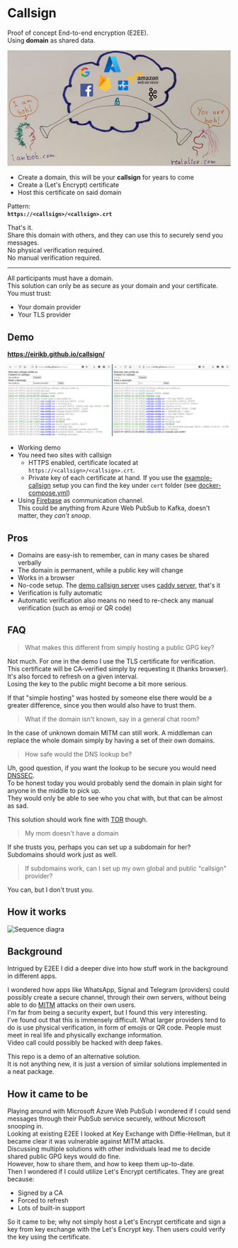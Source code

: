 # Callsign

Proof of concept End-to-end encryption (E2EE).  
Using **domain** as shared data.

![logo.jpg](logo.jpg)

* Create a domain, this will be your **callsign** for years to come
* Create a (Let's Encrypt) certificate
* Host this certificate on said domain

Pattern:  
**`https://<callsign>/<callsign>.crt`**

That's it.  
Share this domain with others, and they can use this to securely send you messages.  
No physical verification required.  
No manual verification required.

---

All participants must have a domain.  
This solution can only be as secure as your domain and your certificate.  
You must trust:

* Your domain provider
* Your TLS provider

## Demo

**https://eirikb.github.io/callsign/**

![demo.png](demo.png)

* Working demo
* You need two sites with callsign
    * HTTPS enabled, certificate located at `https://<callsign>/<callsign>.crt`.
    * Private key of each certificate at hand. If you use the [example-callsign](example-callsign) setup you can find
      the key under `cert` folder (see [docker-compose.yml](example-callsign/docker-compose.yml))
* Using [Firebase](https://firebase.google.com) as communication channel.  
  This could be anything from Azure Web PubSub to Kafka, doesn't matter, they _can't snoop_.

## Pros

* Domains are easy-ish to remember, can in many cases be shared verbally
* The domain is permanent, while a public key will change
* Works in a browser
* No-code setup. The [demo callsign server](example-callsign) uses [caddy server](https://caddyserver.com), that's it
* Verification is fully automatic
* Automatic verification also means no need to re-check any manual verification (such as emoji or QR code)

## FAQ

> What makes this different from simply hosting a public GPG key?

Not much. For one in the demo I use the TLS certificate for verification.  
This certificate will be CA-verified simply by requesting it (thanks browser).  
It's also forced to refresh on a given interval.  
Losing the key to the public might become a bit more serious.

If that "simple hosting" was hosted by someone else there would be a greater difference, since you then would also have
to trust them.

> What if the domain isn't known, say in a general chat room?

In the case of unknown domain MITM can still work. A middleman can replace the whole domain simply by having a set of
their own domains.

> How safe would the DNS lookup be?

Uh, good question, if you want the lookup to be secure you would
need [DNSSEC](https://en.wikipedia.org/wiki/Domain_Name_System_Security_Extensions).  
To be honest today you would probably send the domain in plain sight for anyone in the middle to pick up.  
They would only be able to see who you chat with, but that can be almost as sad.

This solution should work fine with [TOR](https://en.wikipedia.org/wiki/Tor_(network)) though.

> My mom doesn't have a domain

If she trusts you, perhaps you can set up a subdomain for her?  
Subdomains should work just as well.

> If subdomains work, can I set up my own global and public "callsign" provider?

You can, but I don't trust you.

## How it works

![Sequence diagra](https://kroki.io/seqdiag/svg/eNqNUUsKwjAQ3fcUg1upF_Cz9QCCG3GRxmkdrC0mASni3U2TNJ9Wi5tAMu8z70Xi40KsgldWtAXkO32ealZgvV3ssUHBFEI_uWG3OK8diNXEcYD5aWaex2OvIpELVFCK9g7_cux0BnmgqgkoeJK6gkBWm6cV11aW3Btucki4gbZ0ElKr9SlnuohTxNtZRmIduAo4CkUlcS3ht0nAU8sjCiq7UZpIJ9kaWMWokco0a3fUPlNR05dr37ZF7K7vo6rGLWNz8SxbUub_Iwj8Dmyxmzxgv3-nyxztlAY26eK4roEh8PsD2xj3dw==)

## Background

Intrigued by E2EE I did a deeper dive into how stuff work in the background in different apps.

I wondered how apps like WhatsApp, Signal and Telegram (providers) could possibly create a secure channel, through their
own servers, without being able to do [MITM](https://en.wikipedia.org/wiki/Man-in-the-middle_attack) attacks on their
own users.  
I'm far from being a security expert, but I found this very interesting.  
I've found out that this is immensely difficult. What larger providers tend to do is use physical verification, in form
of emojis or QR code. People must meet in real life and physically exchange information.  
Video call could possibly be hacked with deep fakes.

This repo is a demo of an alternative solution.  
It is not anything new, it is just a version of similar solutions implemented in a neat package.

## How it came to be

Playing around with Microsoft Azure Web PubSub I wondered if I could send messages through their PubSub service
securely, without Microsoft snooping in.  
Looking at existing E2EE I looked at Key Exchange with Diffie-Hellman, but it became clear it was vulnerable against
MITM attacks.  
Discussing multiple solutions with other individuals lead me to decide shared public GPG keys would do fine.  
However, how to share them, and how to keep them up-to-date.  
Then I wondered if I could utilize Let's Encrypt certificates. They are great because:

* Signed by a CA
* Forced to refresh
* Lots of built-in support

So it came to be; why not simply host a Let's Encrypt certificate and sign a key from key exchange with the Let's
Encrypt key. Then users could verify the key using the certificate.

